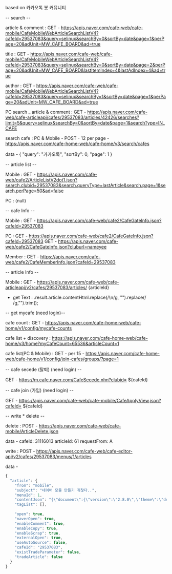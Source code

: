 based on 카카오톡 봇 커뮤니티

-- search --


article & comment :
GET - https://apis.naver.com/cafe-web/cafe-mobile/CafeMobileWebArticleSearchListV4?cafeId=29537083&query=selinux&searchBy=0&sortBy=date&page=1&perPage=20&adUnit=MW_CAFE_BOARD&ad=true

title :
GET - https://apis.naver.com/cafe-web/cafe-mobile/CafeMobileWebArticleSearchListV4?cafeId=29537083&query=selinux&searchBy=0&sortBy=date&page=2&perPage=20&adUnit=MW_CAFE_BOARD&lastItemIndex=4&lastAdIndex=4&ad=true

author :
GET - https://apis.naver.com/cafe-web/cafe-mobile/CafeMobileWebArticleSearchListV4?cafeId=29537083&query=selinux&searchBy=1&sortBy=date&page=1&perPage=20&adUnit=MW_CAFE_BOARD&ad=true


PC search _ article & comment :
GET - https://apis.naver.com/cafe-web/cafe-articleapi/cafes/29537083/articles/42426/searches?limit=5&query=selinux&searchBy=0&sortBy=date&page=1&searchType=IN_CAFE

search cafe :
PC & Mobile - POST - 12 per page - https://apis.naver.com/cafe-home-web/cafe-home/v3/search/cafes

data -
{
  "query": "카카오톡",
  "sortBy": 0,
  "page": 1
}

-- article list --

Mobile :
GET - https://apis.naver.com/cafe-web/cafe2/ArticleListV2dot1.json?search.clubid=29537083&search.queryType=lastArticle&search.page=1&search.perPage=50&ad=false

PC :
(null)


-- cafe Info --

Mobile :
GET - https://apis.naver.com/cafe-web/cafe2/CafeGateInfo.json?cafeId=29537083

PC :
GET - https://apis.naver.com/cafe-web/cafe2/CafeGateInfo.json?cafeId=29537083
GET - https://apis.naver.com/cafe-web/cafe2/CafeGateInfo.json?cluburl=nameyee

Member :
GET - https://apis.naver.com/cafe-web/cafe2/CafeMemberInfo.json?cafeId=29537083


-- article Info --

Mobile :
GET - https://apis.naver.com/cafe-web/cafe-articleapi/v2/cafes/29537083/articles/ {articleId}
 - get Text :
     .result.article.contentHtml.replace(/\n/g, "").replace(/  /g,"").trim();

-- get mycafe (need login)--


cafe count : 
GET - https://apis.naver.com/cafe-home-web/cafe-home/v1/config/mycafe-counts

cafe list + discovery :
https://apis.naver.com/cafe-home-web/cafe-home/v3/home?myCafeCount=65536&articleCount=1

cafe list(PC & Mobile) :
GET - per 15 - https://apis.naver.com/cafe-home-web/cafe-home/v1/config/join-cafes/groups/?page=1


-- cafe secede (탈퇴) (need login) --

GET - https://m.cafe.naver.com/CafeSecede.nhn?clubid= ${cafeId}


-- cafe join (가입) (need login) --

GET - https://apis.naver.com/cafe-web/cafe-mobile/CafeApplyView.json?cafeId= ${cafeId}

-- write * delete --


delete :
POST - https://apis.naver.com/cafe-web/cafe-mobile/ArticleDelete.json

data -
cafeId: 31116013
articleId: 61
requestFrom: A

write :
POST - https://apis.naver.com/cafe-web/cafe-editor-api/v2/cafes/29537083/menus/1/articles

data -
```js
{
  "article": {
    "from": "mobile",
    "subject": "네이버 모듈 만들기 귀찮다..",
    "menuId": 1,
    "contentJson": "{\"document\":{\"version\":\"2.8.0\",\"theme\":\"default\",\"language\":\"ko-KR\",\"id\":\"01J232EQVZ3NCPQ2HNN1CG1TA9\",\"components\":[{\"id\":\"SE-ad7e8c1a-00c1-40de-b938-655fb67040bc\",\"layout\":\"default\",\"value\":[{\"id\":\"SE-e4b8acd6-a628-4773-9c12-3cba1349adad\",\"nodes\":[{\"id\":\"SE-e7dff082-ab4b-4b4f-a163-b4de0f0ced72\",\"value\":\"글 확인 , 카페 정보 같은 것은 다 봤는 데\",\"@ctype\":\"textNode\"}],\"@ctype\":\"paragraph\"},{\"id\":\"SE-70b0fd3b-2f5f-44e9-ae15-bfe9da2731f3\",\"nodes\":[{\"id\":\"SE-b6ee7325-78a5-4563-8274-84aa38be8bfa\",\"value\":\"  글 작성이랑 삭제가 애매한 거에요\",\"@ctype\":\"textNode\"}],\"@ctype\":\"paragraph\"}],\"@ctype\":\"text\"}],\"di\":{\"dif\":false,\"dio\":[{\"dis\":\"N\",\"dia\":{\"t\":0,\"p\":0,\"st\":0,\"sk\":0}}]}},\"documentId\":\"\"}", // content HTML value
    "tagList": [],
    
    "open": true,
    "naverOpen": true,
    "enableComment": true,
    "enableCopy": true,
    "enableScrap": true,
    "externalOpen": true,
    "useAutoSource": false,
    "cafeId": "29537083",
    "existTradeParameter": false,
    "tradeArticle": false
  }
}
```
